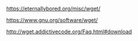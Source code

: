 https://eternallybored.org/misc/wget/

https://www.gnu.org/software/wget/

http://wget.addictivecode.org/Faq.html#download